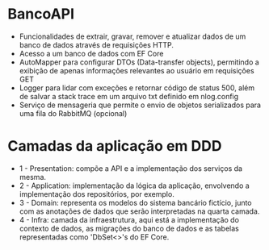 # BancoAPI

* Funcionalidades de extrair, gravar, remover e atualizar dados de um banco de dados através de requisições HTTP.
* Acesso a um banco de dados com EF Core
* AutoMapper para configurar DTOs (Data-transfer objects), permitindo a exibição de apenas informações relevantes ao usuário em requisições GET
* Logger para lidar com exceções e retornar código de status 500, além de salvar a stack trace em um arquivo txt definido em nlog.config
* Serviço de mensageria que permite o envio de objetos serializados para uma fila do RabbitMQ (opcional)

# Camadas da aplicação em DDD
* 1 - Presentation: compõe a API e a implementação dos serviços da mesma.
* 2 - Application: implementação da lógica da aplicação, envolvendo a implementação dos repositórios, por exemplo.
* 3 - Domain: representa os modelos do sistema bancário fictício, junto com as anotações de dados que serão interpretadas na quarta camada.
* 4 - Infra: camada da infraestrutura, aqui está a implementação do contexto de dados, as migrações do banco de dados e as tabelas representadas como 'DbSet<>'s do EF Core.
